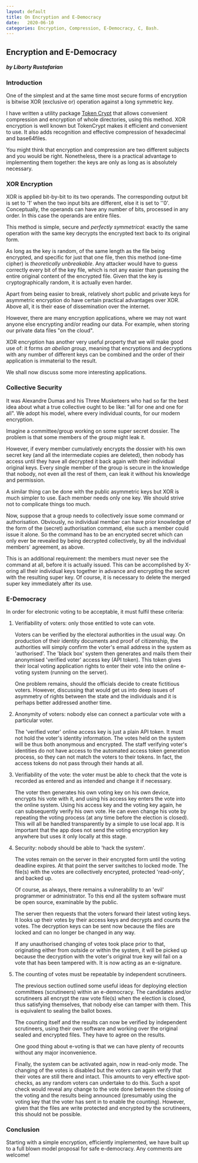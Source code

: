 ```yaml
---
layout: default
title: On Encryption and E-Democracy
date:   2020-06-10
categories: Encryption, Compression, E-Democracy, C, Bash.
---
```

## Encryption and E-Democracy

##### by Liborty Rustafarian

### Introduction

One of the simplest and at the same time most secure forms of encryption is bitwise XOR (exclusive or) operation against a long symmetric key. 

I have written a utility package [Token Crypt](https://github.com/liborty/TokenCrypt) 
that allows convenient compression and encryption of whole directories, using this method. XOR encryption is well known but TokenCrypt makes it efficient and convenient to use. It also adds recognition and effective compression of hexadecimal and base64files.

You might think that encryption and compression are two different subjects  and you would be right. Nonetheless, there is a practical advantage to implementing them together: the keys are only as long as is absolutely necessary.
  
### XOR Encryption

XOR is applied bit-by-bit to its two operands. The corresponding output bit is set to '1' when the two input bits are different, else it is set to ''0'. Conceptually, the operands can have  any number of bits, processed in any order. In this case the operands are entire files.

This method is simple, secure and *perfectly symmetrical*: exactly the same operation with the same key decrypts the encrypted text back to its original form.

As long as the key is random, of the same length as the file being encrypted, and specific for just that one file, then this method (one-time cipher) is *theoretically unbreakable*. Any attacker would have to guess correctly every bit of the key file, which is not any easier than guessing the entire original content of the encrypted file. Given that the key is cryptographically random, it is actually even harder.

Apart from being easier to break, relatively short public and private keys for asymmetric  encryption do have certain practical advantages over XOR. Above all, it is their ease of dissemination over the internet.

However, there are many encryption applications, where we may not want anyone else encrypting and/or reading our data.
For example, when storing our private data files "on the cloud". 

XOR encryption has another very useful property that we will make good use of: it forms *an abelian group*, meaning that encryptions and decryptions with any number of different keys can be combined and the order of their application is immaterial to the result.

We shall now discuss some more interesting applications.

### Collective Security

It was Alexandre Dumas and his Three Musketeers who had so far the best idea about what a true collective ought to be like: "all for one and one for all". We adopt his model, where every individual counts, for our modern encryption.

Imagine a committee/group working on some super secret dossier. The problem is that  some members of the group might  leak it. 

However, if every member cumulatively encrypts the dossier  with his own secret key (and all the intermediate copies are deleted), then nobody has access until they have all decrypted it back again with their individual original keys. Every single member of the group is secure in the knowledge that nobody, not even all the rest of them, can leak it without his knowledge and permission. 

A similar thing can be done with the public asymmetric keys but XOR is much simpler to use. Each member needs only one key. We should strive not to complicate things too much.
  
Now, suppose that a group needs to collectively issue some command or authorisation. Obviously, no individual member can have prior knowledge of the form of the (secret) authorisation command, else such a member could issue it alone.  So the command has to be an encrypted secret which can only ever be revealed by being decrypted collectively, by all the individual members' agreement, as above.  
  
This is an additional requirement: the members must  never see the command at all, before it is actually issued. This can be accomplished by X-oring all their individual keys together in advance and encrypting the secret with the resulting super key. Of course, it is necessary to delete the merged super key immediately after its use.

### E-Democracy

In order for electronic voting to be acceptable, it must fulfil  these criteria: 

1. Verifiability of voters: only those entitled to vote can vote. 

	Voters can be verified by the electoral authorities in the usual way. On production of their identity documents and proof of citizenship, the authorities will simply confirm the voter's email address in the system as 'authorised'. The 'black box' system then generates and mails them their anonymised  'verified voter' access key (API token). This token gives their local voting application  rights to enter their vote into the online e-voting system (running on the server). 
	
	One problem remains, should the officials decide to create fictitious voters. However, discussing that would get us into deep issues of asymmetry of rights between the state and the individuals and it is perhaps better addressed another time.
	
1. Anonymity of voters: nobody else can connect a particular vote with a particular voter.

	The 'verified voter' online access key is just a plain API token. It must not hold the voter's identity information. The votes held on the system will be thus both anonymous and  encrypted. The staff verifying voter's identities do not have access to the automated access token generation process, so they can not match the voters to their tokens. In fact, the access tokens do not pass through their hands at all.

1. Verifiability of the vote: the voter must be able to check that the vote is recorded as entered and as intended and change it if necessary.

	The voter then generates his own voting key on his own device, encrypts his vote with it, and using his access key enters the vote into the online system. Using his access key and the voting key again, he can subsequently verify his own vote. He can even change his vote by repeating the voting process (at any time before the election is closed).  This will all be handled transparently by a simple to use local app. It is important that the app does not send the voting encryption key anywhere but uses it only locally at this stage.
	
1. Security: nobody should be able to 'hack the system'. 

	The votes remain on the server in their encrypted form until the voting deadline expires. At that point the server switches to locked mode. The file(s) with the votes are collectively encrypted, protected 'read-only', and backed up. 
	
	Of course, as always, there remains a vulnerability to an 'evil' programmer or administrator.  To this end all the system software must be open source, examinable by the public.
	
	The server then requests that the voters forward their latest voting keys. It looks up their votes by their access keys and decrypts and counts the votes.  The decryption keys can be sent now because the files are locked and can no longer be changed in any way. 
	
	If any unauthorised changing of votes took place prior to that, originating either from outside or within the system, it will be picked up because the decryption with the voter's original true key will fail on a vote that has been tampered with. It is now acting as an e-signature.
	
1. The counting of votes must be repeatable by independent scrutineers.

	The previous section outlined some useful ideas  for deploying election committees (scrutineers) within an e-democracy. The candidates and/or scrutineers all encrypt the raw vote file(s) when the election is closed, thus satisfying themselves, that nobody else can tamper with them. This is equivalent to sealing the ballot boxes.
	  
	  The counting itself and the results can now be verified by independent scrutineers, using their own software and working over the original sealed and encrypted files.  They have to agree on the results.
	  
	  One good thing about e-voting is that we can have plenty of recounts without any major inconvenience.
	  
	  Finally, the system can be activated again, now in read-only mode. The changing of the votes is disabled but the voters can again verify that their votes are still there and intact. This amounts to very effective spot-checks, as any random voters can undertake to do this. Such a spot check would reveal any change to the vote done between the closing of the voting and the results being announced (presumably using the voting key that the voter  has sent in to enable the counting). However, given that the files are write protected and encrypted by the scrutineers, this should not be possible.
	
### Conclusion

Starting with a simple encryption, efficiently implemented, we have built up to a full blown model proposal for safe e-democracy. Any comments are welcome!








